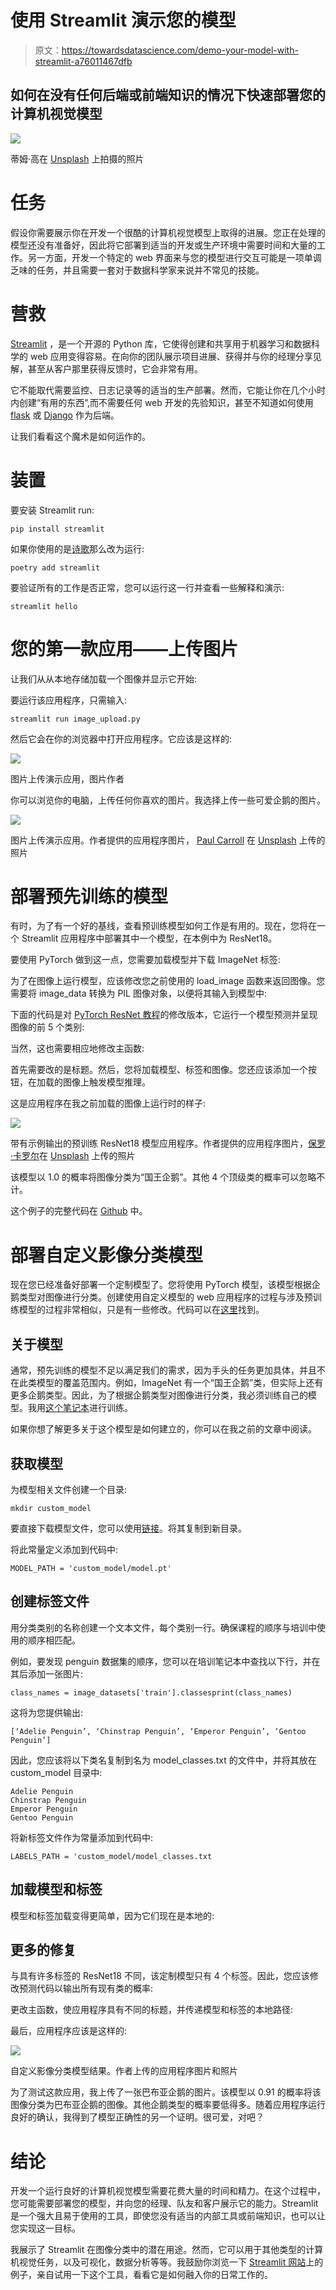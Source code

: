 # 使用 Streamlit 演示您的模型

> 原文：<https://towardsdatascience.com/demo-your-model-with-streamlit-a76011467dfb>

## 如何在没有任何后端或前端知识的情况下快速部署您的计算机视觉模型

![](img/9871599f673d2c63e86a77d41b86bf37.png)

蒂姆·高在 [Unsplash](https://unsplash.com?utm_source=medium&utm_medium=referral) 上拍摄的照片

# 任务

假设你需要展示你在开发一个很酷的计算机视觉模型上取得的进展。您正在处理的模型还没有准备好，因此将它部署到适当的开发或生产环境中需要时间和大量的工作。另一方面，开发一个特定的 web 界面来与您的模型进行交互可能是一项单调乏味的任务，并且需要一套对于数据科学家来说并不常见的技能。

# 营救

[Streamlit](https://streamlit.io/) ，是一个开源的 Python 库，它使得创建和共享用于机器学习和数据科学的 web 应用变得容易。在向你的团队展示项目进展、获得并与你的经理分享见解，甚至从客户那里获得反馈时，它会非常有用。

它不能取代需要监控、日志记录等的适当的生产部署。然而，它能让你在几个小时内创建“有用的东西”,而不需要任何 web 开发的先验知识，甚至不知道如何使用 [flask](https://flask.palletsprojects.com/en/2.0.x/) 或 [Django](https://www.djangoproject.com/) 作为后端。

让我们看看这个魔术是如何运作的。

# 装置

要安装 Streamlit run:

```
pip install streamlit
```

如果你使用的是[诗歌](https://python-poetry.org/)那么改为运行:

```
poetry add streamlit
```

要验证所有的工作是否正常，您可以运行这一行并查看一些解释和演示:

```
streamlit hello
```

# 您的第一款应用——上传图片

让我们从从本地存储加载一个图像并显示它开始:

要运行该应用程序，只需输入:

```
streamlit run image_upload.py
```

然后它会在你的浏览器中打开应用程序。它应该是这样的:

![](img/c77a5eec6765dd0f584fb006caa9f4ab.png)

图片上传演示应用，图片作者

你可以浏览你的电脑，上传任何你喜欢的图片。我选择上传一些可爱企鹅的图片。

![](img/2c1c7b4d84e38617d12ec857e642c96c.png)

图片上传演示应用。作者提供的应用程序图片， [Paul Carroll](https://unsplash.com/@mudmanuk?utm_source=unsplash&utm_medium=referral&utm_content=creditCopyText) 在 [Unsplash](https://unsplash.com/s/photos/king-penguin?utm_source=unsplash&utm_medium=referral&utm_content=creditCopyText) 上传的照片

# 部署预先训练的模型

有时，为了有一个好的基线，查看预训练模型如何工作是有用的。现在，您将在一个 Streamlit 应用程序中部署其中一个模型，在本例中为 ResNet18。

要使用 PyTorch 做到这一点，您需要加载模型并下载 ImageNet 标签:

为了在图像上运行模型，应该修改您之前使用的 load_image 函数来返回图像。您需要将 image_data 转换为 PIL 图像对象，以便将其输入到模型中:

下面的代码是对 [PyTorch ResNet 教程](https://pytorch.org/hub/pytorch_vision_resnet/)的修改版本，它运行一个模型预测并呈现图像的前 5 个类别:

当然，这也需要相应地修改主函数:

首先需要改的是标题。然后，您将加载模型、标签和图像。您还应该添加一个按钮，在加载的图像上触发模型推理。

这是应用程序在我之前加载的图像上运行时的样子:

![](img/3bb35d742a1a4e193574332c280fe279.png)

带有示例输出的预训练 ResNet18 模型应用程序。作者提供的应用程序图片，[保罗·卡罗尔](https://unsplash.com/@mudmanuk?utm_source=unsplash&utm_medium=referral&utm_content=creditCopyText)在 [Unsplash](https://unsplash.com/s/photos/king-penguin?utm_source=unsplash&utm_medium=referral&utm_content=creditCopyText) 上传的照片

该模型以 1.0 的概率将图像分类为“国王企鹅”。其他 4 个顶级类的概率可以忽略不计。

这个例子的完整代码在 [Github](https://github.com/asyaf/fun_mini_projects/blob/master/streamlit_examples/resnet_pretrained.py) 中。

# 部署自定义影像分类模型

现在您已经准备好部署一个定制模型了。您将使用 PyTorch 模型，该模型根据企鹅类型对图像进行分类。创建使用自定义模型的 web 应用程序的过程与涉及预训练模型的过程非常相似，只是有一些修改。代码可以在[这里](https://github.com/asyaf/fun_mini_projects/blob/master/streamlit_examples/custom_model.py)找到。

## 关于模型

通常，预先训练的模型不足以满足我们的需求，因为手头的任务更加具体，并且不在此类模型的覆盖范围内。例如，ImageNet 有一个“国王企鹅”类，但实际上还有更多企鹅类型。因此，为了根据企鹅类型对图像进行分类，我必须训练自己的模型。我用[这个笔记本](https://github.com/asyaf/fun_mini_projects/blob/master/penguin_classification/transfer_learning_penguin.ipynb)进行训练。

如果你想了解更多关于这个模型是如何建立的，你可以在我之前的文章中阅读。

## 获取模型

为模型相关文件创建一个目录:

```
mkdir custom_model
```

要直接下载模型文件，您可以使用[链接](https://drive.google.com/file/d/1yTxSAWNnq4az36-FHGqeR-HBdwDnHRvH/view?usp=sharing)。将其复制到新目录。

将此常量定义添加到代码中:

```
MODEL_PATH = 'custom_model/model.pt'
```

## 创建标签文件

用分类类别的名称创建一个文本文件，每个类别一行。确保课程的顺序与培训中使用的顺序相匹配。

例如，要发现 penguin 数据集的顺序，您可以在培训笔记本中查找以下行，并在其后添加一张图片:

```
class_names = image_datasets['train'].classesprint(class_names)
```

这将为您提供输出:

```
[‘Adelie Penguin’, ‘Chinstrap Penguin’, ‘Emperor Penguin’, ‘Gentoo Penguin’]
```

因此，您应该将以下类名复制到名为 model_classes.txt 的文件中，并将其放在 custom_model 目录中:

```
Adelie Penguin
Chinstrap Penguin
Emperor Penguin
Gentoo Penguin
```

将新标签文件作为常量添加到代码中:

```
LABELS_PATH = 'custom_model/model_classes.txt
```

## 加载模型和标签

模型和标签加载变得更简单，因为它们现在是本地的:

## 更多的修复

与具有许多标签的 ResNet18 不同，该定制模型只有 4 个标签。因此，您应该修改预测代码以输出所有现有类的概率:

更改主函数，使应用程序具有不同的标题，并传递模型和标签的本地路径:

最后，应用程序应该是这样的:

![](img/377235a7be4941564967ca427462b1de.png)

自定义影像分类模型结果。作者上传的应用程序图片和照片

为了测试这款应用，我上传了一张巴布亚企鹅的图片。该模型以 0.91 的概率将该图像分类为巴布亚企鹅的图像。其他企鹅类型的概率要低得多。随着应用程序运行良好的确认，我得到了模型正确性的另一个证明。很可爱，对吧？

# 结论

开发一个运行良好的计算机视觉模型需要花费大量的时间和精力。在这个过程中，您可能需要部署您的模型，并向您的经理、队友和客户展示它的能力。Streamlit 是一个强大且易于使用的工具，即使您没有适当的内部工具或前端知识，也可以让您实现这一目标。

我展示了 Streamlit 在图像分类中的潜在用途。然而，它可以用于其他类型的计算机视觉任务，以及可视化，数据分析等等。我鼓励你浏览一下 [Streamlit 网站](https://streamlit.io/gallery)上的例子，亲自试用一下这个工具，看看它是如何融入你的日常工作的。